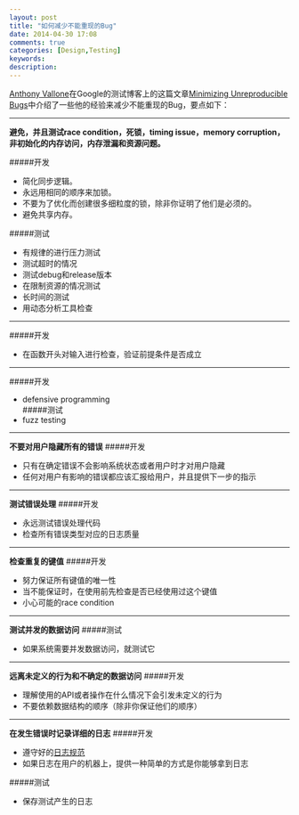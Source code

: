 ```yaml
---
layout: post
title: "如何减少不能重现的Bug"
date: 2014-04-30 17:08
comments: true
categories: [Design,Testing]
keywords: 
description: 
---
```

[Anthony Vallone](http://www.anthonysapps.com/anthony)在Google的测试博客上的这篇文章[Minimizing Unreproducible Bugs](http://googletesting.blogspot.ca/2014/02/minimizing-unreproducible-bugs.html)中介绍了一些他的经验来减少不能重现的Bug，要点如下：

---
**避免，并且测试race condition，死锁，timing issue，memory corruption，非初始化的内存访问，内存泄漏和资源问题。**

#####开发

- 简化同步逻辑。  
- 永远用相同的顺序来加锁。  
- 不要为了优化而创建很多细粒度的锁，除非你证明了他们是必须的。  
- 避免共享内存。  

#####测试
- 有规律的进行压力测试  
- 测试超时的情况  
- 测试debug和release版本  
- 在限制资源的情况测试  
- 长时间的测试  
- 用动态分析工具检查  

---
#####开发
- 在函数开头对输入进行检查，验证前提条件是否成立  

---
#####开发
- defensive programming  
#####测试
- fuzz testing  

---
**不要对用户隐藏所有的错误** 
#####开发
- 只有在确定错误不会影响系统状态或者用户时才对用户隐藏  
- 任何对用户有影响的错误都应该汇报给用户，并且提供下一步的指示  

---
**测试错误处理**
#####开发
- 永远测试错误处理代码  
- 检查所有错误类型对应的日志质量  

---
**检查重复的键值**
#####开发
- 努力保证所有键值的唯一性  
- 当不能保证时，在使用前先检查是否已经使用过这个键值  
- 小心可能的race condition  

---
**测试并发的数据访问**
#####测试
- 如果系统需要并发数据访问，就测试它  

---
**远离未定义的行为和不确定的数据访问**
#####开发
- 理解使用的API或者操作在什么情况下会引发未定义的行为  
- 不要依赖数据结构的顺序（除非你保证他们的顺序）  

---

**在发生错误时记录详细的日志**
#####开发
- 遵守好的[日志规范](http://googletesting.blogspot.com/2013/06/optimal-logging.html)  
- 如果日志在用户的机器上，提供一种简单的方式是你能够拿到日志  

#####测试
- 保存测试产生的日志  